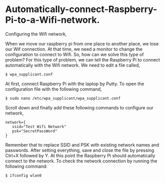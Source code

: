 # Automatically-connect-Raspberry-Pi-to-a-Wifi-network.

Configuring the Wifi network,

When we move our raspberry pi from one place to another place, we lose our Wif connection. At that time, we need a monitor to change the configuration to connect to Wifi. 
So, how can we solve this type of problem?
For this type of problem, we can tell the Raspberry Pi to connect automatically with the Wifi network. We need to edit a file called,

    $ wpa_supplicant.conf
    
At first, connect Raspberry Pi with the laptop by Putty.
To open the configuration file with the following command,

    $ sudo nano /etc/wpa_supplicant/wpa_supplicant.conf
    
Scroll down and finally add these following commands to configure our network,

    network={
       ssid="Test Wifi Network" 
       psk="SecretPassWord"
    }
    
Remember that to replace SSID and PSK with existing network names and passwords. After setting everything,  save and close the file by pressing Ctrl+X followed by Y. At this point the Raspberry Pi should automatically connect to the network.
To check the network connection by running the following command:

    $ ifconfig wlan0
